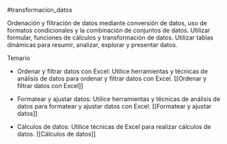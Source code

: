 #transformacion_datos

Ordenación y filtración de datos mediante conversión de datos, uso de formatos condicionales y la combinación de conjuntos de datos. Utilizar formular, funciones de cálculos y transformación de datos. Utilizar tablas dinámicas para resumir, analizar, explorar y presentar datos.

Temario

* Ordenar y filtrar datos con Excel: Utilice herramientas y técnicas de análisis de datos para ordenar y filtrar datos con Excel.
  [[Ordenar y filtrar datos con Excel]]
  
* Formatear y ajustar datos: Utilice herramientas y técnicas de análisis de datos para formatear y ajustar datos con Excel.
  [[Formatear y ajustar datos]]
  
* Cálculos de datos: Utilice técnicas de Excel para realizar cálculos de datos.
  [[Cálculos de datos]]


